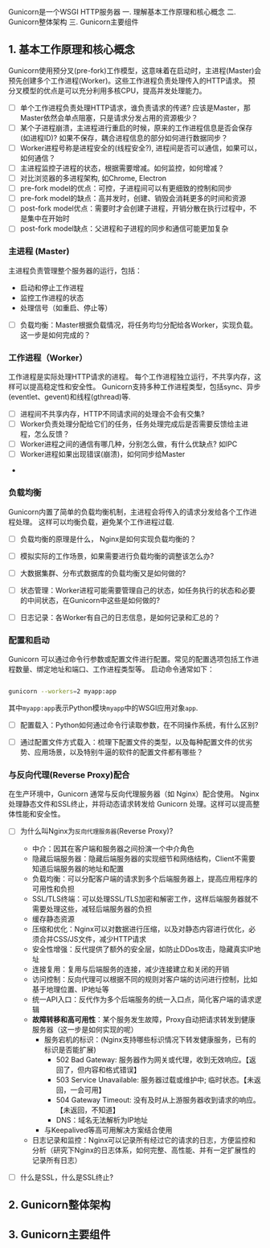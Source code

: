 
Gunicorn是一个WSGI HTTP服务器
一. 理解基本工作原理和核心概念 
二. Gunicorn整体架构
三. Gunicorn主要组件


## 1. 基本工作原理和核心概念
Gunicorn使用预分叉(pre-fork)工作模型，这意味着在启动时，主进程(Master)会预先创建多个工作进程(Worker)。这些工作进程负责处理传入的HTTP请求。
预分叉模型的优点是可以充分利用多核CPU，提高并发处理能力。

- [ ] 单个工作进程负责处理HTTP请求，谁负责请求的传递? 应该是Master，那Master依然会单点阻塞，只是请求分发占用的资源极少？
- [ ] 某个子进程崩溃，主进程进行重启的时候，原来的工作进程信息是否会保存(如进程ID)? 如果不保存，耦合进程信息的部分如何进行数据同步？
- [ ] Worker进程号称是进程安全的(线程安全?), 进程间是否可以通信，如果可以，如何通信？
- [ ] 主进程监控子进程的状态，根据需要增减。如何监控，如何增减？
- [ ] 对比浏览器的多进程架构, 如Chrome, Electron
- [ ] pre-fork model的优点：可控，子进程间可以有更细致的控制和同步
- [ ] pre-fork model的缺点：高并发时，创建、销毁会消耗更多的时间和资源
- [ ] post-fork model优点：需要时才会创建子进程，开销分散在执行过程中，不是集中在开始时
- [ ] post-fork model缺点：父进程和子进程的同步和通信可能更加复杂

### 主进程 (Master)
主进程负责管理整个服务器的运行，包括：
- 启动和停止工作进程
- 监控工作进程的状态
- 处理信号（如重启、停止等）

- [ ] 负载均衡：Master根据负载情况，将任务均匀分配给各Worker，实现负载。这一步是如何完成的？

### 工作进程（Worker）
工作进程是实际处理HTTP请求的进程。
每个工作进程独立运行，不共享内存，这样可以提高稳定性和安全性。
Gunicorn支持多种工作进程类型，包括sync、异步(eventlet、gevent)和线程(gthread)等.

- [ ] 进程间不共享内存，HTTP不同请求间的处理会不会有交集?
- [ ] Worker负责处理分配给它们的任务，任务处理完成后是否需要反馈给主进程，怎么反馈？
- [ ] Worker进程之间的通信有哪几种，分别怎么做，有什么优缺点? 如IPC
- [ ] Worker进程如果出现错误(崩溃)，如何同步给Master
- 

### 负载均衡
Gunicorn内置了简单的负载均衡机制，主进程会将传入的请求分发给各个工作进程处理。
这样可以均衡负载，避免某个工作进程过载.

- [ ] 负载均衡的原理是什么， Nginx是如何实现负载均衡的？
- [ ] 模拟实际的工作场景，如果需要进行负载均衡的调整该怎么办?
- [ ] 大数据集群、分布式数据库的负载均衡又是如何做的?
- [ ] 状态管理：Worker进程可能需要管理自己的状态，如任务执行的状态和必要的中间状态，在Gunicorn中这些是如何做的?
- [ ] 日志记录：各Worker有自己的日志信息，是如何记录和汇总的？


### 配置和启动
Gunicorn 可以通过命令行参数或配置文件进行配置。常见的配置选项包括工作进程数量、绑定地址和端口、工作进程类型等。
启动命令通常如下：
``` Bash

gunicorn --workers=2 myapp:app

```
其中`myapp:app`表示Python模块`myapp`中的WSGI应用对象`app`.

- [ ] 配置载入：Python如何通过命令行读取参数，在不同操作系统，有什么区别?
- [ ] 通过配置文件方式载入：梳理下配置文件的类型，以及每种配置文件的优劣势、应用场景，以及特别牛逼的软件的配置文件都有哪些？


### 与反向代理(Reverse Proxy)配合

在生产环境中，Gunicorn 通常与反向代理服务器（如 Nginx）配合使用。
Nginx处理静态文件和SSL终止，并将动态请求转发给 Gunicorn 处理。这样可以提高整体性能和安全性。

- [ ] 为什么叫Nginx为`反向代理服务器`(Reverse Proxy)? 
  + 中介：因其在客户端和服务器之间扮演一个中介角色
  + 隐藏后端服务器：隐藏后端服务器的实现细节和网络结构，Client不需要知道后端服务器的地址和配置
  + 负载均衡：可以分配客户端的请求到多个后端服务器上，提高应用程序的可用性和负担
  + SSL/TLS终端：可以处理SSL/TLS加密和解密工作，这样后端服务器就不需要处理这些，减轻后端服务器的负担
  + 缓存静态资源
  + 压缩和优化：Nginx可以对数据进行压缩，以及对静态内容进行优化，必须合并CSS/JS文件，减少HTTP请求
  + 安全性增强：反代提供了额外的安全层，如防止DDos攻击，隐藏真实IP地址
  + 连接复用：复用与后端服务的连接，减少连接建立和关闭的开销
  + 访问控制：反向代理可以根据不同的规则对客户端的访问进行控制，比如基于地理位置、IP地址等
  + 统一API入口：反代作为多个后端服务的统一入口点，简化客户端的请求逻辑
  + **故障转移和高可用性**：某个服务发生故障，Proxy自动把请求转发到健康服务器（这一步是如何实现的呢）
    - 服务宕机的标识：(Nginx支持哪些标识情况下转发健康服务，已有的标识是否能扩展)
      + 502 Bad Gateway: 服务器作为网关或代理，收到无效响应。【返回了，但内容和格式错误】
      + 503 Service Unavailable: 服务器过载或维护中; 临时状态。【未返回，一会可用】
      + 504 Gateway Timeout: 没有及时从上游服务器收到请求的响应。【未返回，不知道】
      + DNS：域名无法解析为IP地址
    - 与Keepalived等高可用解决方案结合使用
  + 日志记录和监控：Nginx可以记录所有经过它的请求的日志，方便监控和分析（研究下Nginx的日志体系，如何完整、高性能、并有一定扩展性的记录所有日志）


- [ ] 什么是SSL，什么是SSL终止?


## 2. Gunicorn整体架构


## 3. Gunicorn主要组件